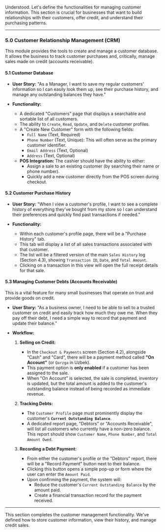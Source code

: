 Understood. Let's define the functionalities for managing customer information. This section is crucial for businesses that want to build relationships with their customers, offer credit, and understand their purchasing patterns.

---

### **5.0 Customer Relationship Management (CRM)**

This module provides the tools to create and manage a customer database. It allows the business to track customer purchases and, critically, manage sales made on credit (accounts receivable).

#### **5.1 Customer Database**

- **User Story:** "As a Manager, I want to save my regular customers' information so I can easily look them up, see their purchase history, and manage any outstanding balances they have."

- **Functionality:**
  - A dedicated "Customers" page that displays a searchable and sortable list of all customers.
  - The ability to `Create`, `Read`, `Update`, and `Delete` customer profiles.
  - A "Create New Customer" form with the following fields:
    - `Full Name` (Text, Required)
    - `Phone Number` (Text, Unique): This will often serve as the primary customer identifier.
    - `Email Address` (Text, Optional)
    - `Address` (Text, Optional)
  - **POS Integration:** The cashier should have the ability to either:
    - Assign a sale to an existing customer (by searching their name or phone number).
    - Quickly add a new customer directly from the POS screen during checkout.

#### **5.2 Customer Purchase History**

- **User Story:** "When I view a customer's profile, I want to see a complete history of everything they've bought from my store so I can understand their preferences and quickly find past transactions if needed."

- **Functionality:**
  - Within each customer's profile page, there will be a "Purchase History" tab.
  - This tab will display a list of all sales transactions associated with that customer.
  - The list will be a filtered version of the main `Sales History` log (Section 4.3), showing `Transaction ID`, `Date`, and `Total Amount`.
  - Clicking on a transaction in this view will open the full receipt details for that sale.

#### **5.3 Managing Customer Debts (Accounts Receivable)**

This is a vital feature for many small businesses that operate on trust and provide goods on credit.

- **User Story:** "As a business owner, I need to be able to sell to a trusted customer on credit and easily track how much they owe me. When they pay off their debt, I need a simple way to record that payment and update their balance."

- **Workflow:**

  1.  **Selling on Credit:**

      - In the `Checkout & Payments` screen (Section 4.2), alongside "Cash" and "Card", there will be a payment method called **"On Account"** (or `Qarzga` in Uzbek).
      - This payment option is **only enabled** if a customer has been assigned to the sale.
      - When "On Account" is selected, the sale is completed, inventory is updated, but the total amount is added to the customer's outstanding balance instead of being recorded as immediate revenue.

  2.  **Tracking Debts:**

      - The `Customer Profile` page must prominently display the customer's **`Current Outstanding Balance`**.
      - A dedicated report page, "Debtors" or "Accounts Receivable", will list all customers who currently have a non-zero balance. This report should show `Customer Name`, `Phone Number`, and `Total Amount Owed`.

  3.  **Recording a Debt Payment:**
      - From either the customer's profile or the "Debtors" report, there will be a "Record Payment" button next to their balance.
      - Clicking this button opens a simple pop-up or form where the user can enter the `Amount Paid`.
      - Upon confirming the payment, the system will:
        - Reduce the customer's `Current Outstanding Balance` by the amount paid.
        - Create a financial transaction record for the payment received.

---

This section completes the customer management functionality. We've defined how to store customer information, view their history, and manage credit sales.
